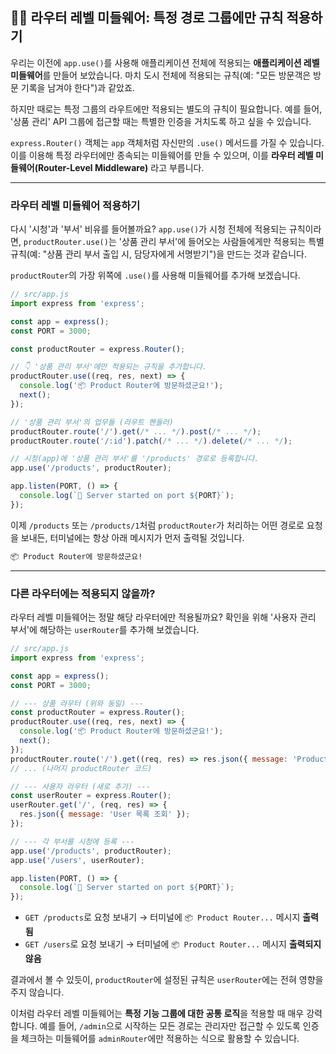 ## 👮‍♀️ 라우터 레벨 미들웨어: 특정 경로 그룹에만 규칙 적용하기

우리는 이전에 `app.use()`를 사용해 애플리케이션 전체에 적용되는 **애플리케이션 레벨 미들웨어**를 만들어 보았습니다. 마치 도시 전체에 적용되는 규칙(예: "모든 방문객은 방문 기록을 남겨야 한다")과 같았죠.

하지만 때로는 특정 그룹의 라우트에만 적용되는 별도의 규칙이 필요합니다. 예를 들어, '상품 관리' API 그룹에 접근할 때는 특별한 인증을 거치도록 하고 싶을 수 있습니다.

`express.Router()` 객체는 `app` 객체처럼 자신만의 `.use()` 메서드를 가질 수 있습니다. 이를 이용해 특정 라우터에만 종속되는 미들웨어를 만들 수 있으며, 이를 **라우터 레벨 미들웨어(Router-Level Middleware)** 라고 부릅니다.

---

### 라우터 레벨 미들웨어 적용하기

다시 '시청'과 '부서' 비유를 들어볼까요? `app.use()`가 시청 전체에 적용되는 규칙이라면, `productRouter.use()`는 '상품 관리 부서'에 들어오는 사람들에게만 적용되는 특별 규칙(예: "상품 관리 부서 출입 시, 담당자에게 서명받기")을 만드는 것과 같습니다.

`productRouter`의 가장 위쪽에 `.use()`를 사용해 미들웨어를 추가해 보겠습니다.

```javascript
// src/app.js
import express from 'express';

const app = express();
const PORT = 3000;

const productRouter = express.Router();

// 👇 '상품 관리 부서'에만 적용되는 규칙을 추가합니다.
productRouter.use((req, res, next) => {
  console.log('📦 Product Router에 방문하셨군요!');
  next();
});

// '상품 관리 부서'의 업무들 (라우트 핸들러)
productRouter.route('/').get(/* ... */).post(/* ... */);
productRouter.route('/:id').patch(/* ... */).delete(/* ... */);

// 시청(app)에 '상품 관리 부서'를 '/products' 경로로 등록합니다.
app.use('/products', productRouter);

app.listen(PORT, () => {
  console.log(`🚀 Server started on port ${PORT}`);
});
```

이제 `/products` 또는 `/products/1`처럼 `productRouter`가 처리하는 어떤 경로로 요청을 보내든, 터미널에는 항상 아래 메시지가 먼저 출력될 것입니다.

```bash
📦 Product Router에 방문하셨군요!
```

---

### 다른 라우터에는 적용되지 않을까?

라우터 레벨 미들웨어는 정말 해당 라우터에만 적용될까요? 확인을 위해 '사용자 관리 부서'에 해당하는 `userRouter`를 추가해 보겠습니다.

```javascript
// src/app.js
import express from 'express';

const app = express();
const PORT = 3000;

// --- 상품 라우터 (위와 동일) ---
const productRouter = express.Router();
productRouter.use((req, res, next) => {
  console.log('📦 Product Router에 방문하셨군요!');
  next();
});
productRouter.route('/').get((req, res) => res.json({ message: 'Product 목록 보기' }));
// ... (나머지 productRouter 코드)

// --- 사용자 라우터 (새로 추가) ---
const userRouter = express.Router();
userRouter.get('/', (req, res) => {
  res.json({ message: 'User 목록 조회' });
});

// --- 각 부서를 시청에 등록 ---
app.use('/products', productRouter);
app.use('/users', userRouter);

app.listen(PORT, () => {
  console.log(`🚀 Server started on port ${PORT}`);
});
```

- `GET /products`로 요청 보내기 → 터미널에 `📦 Product Router...` 메시지 **출력됨**
- `GET /users`로 요청 보내기 → 터미널에 `📦 Product Router...` 메시지 **출력되지 않음**

결과에서 볼 수 있듯이, `productRouter`에 설정된 규칙은 `userRouter`에는 전혀 영향을 주지 않습니다.

이처럼 라우터 레벨 미들웨어는 **특정 기능 그룹에 대한 공통 로직**을 적용할 때 매우 강력합니다. 예를 들어, `/admin`으로 시작하는 모든 경로는 관리자만 접근할 수 있도록 인증을 체크하는 미들웨어를 `adminRouter`에만 적용하는 식으로 활용할 수 있습니다.

